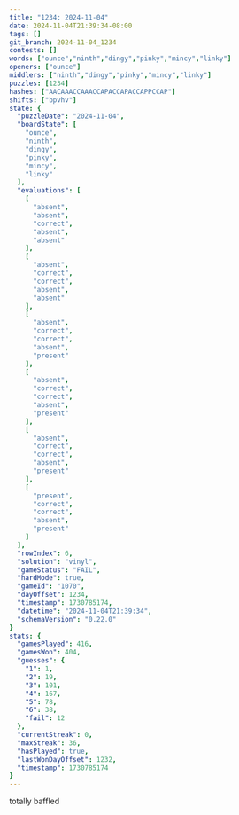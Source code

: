 ```yaml
---
title: "1234: 2024-11-04"
date: 2024-11-04T21:39:34-08:00
tags: []
git_branch: 2024-11-04_1234
contests: []
words: ["ounce","ninth","dingy","pinky","mincy","linky"]
openers: ["ounce"]
middlers: ["ninth","dingy","pinky","mincy","linky"]
puzzles: [1234]
hashes: ["AACAAACCAAACCAPACCAPACCAPPCCAP"]
shifts: ["bpvhv"]
state: {
  "puzzleDate": "2024-11-04",
  "boardState": [
    "ounce",
    "ninth",
    "dingy",
    "pinky",
    "mincy",
    "linky"
  ],
  "evaluations": [
    [
      "absent",
      "absent",
      "correct",
      "absent",
      "absent"
    ],
    [
      "absent",
      "correct",
      "correct",
      "absent",
      "absent"
    ],
    [
      "absent",
      "correct",
      "correct",
      "absent",
      "present"
    ],
    [
      "absent",
      "correct",
      "correct",
      "absent",
      "present"
    ],
    [
      "absent",
      "correct",
      "correct",
      "absent",
      "present"
    ],
    [
      "present",
      "correct",
      "correct",
      "absent",
      "present"
    ]
  ],
  "rowIndex": 6,
  "solution": "vinyl",
  "gameStatus": "FAIL",
  "hardMode": true,
  "gameId": "1070",
  "dayOffset": 1234,
  "timestamp": 1730785174,
  "datetime": "2024-11-04T21:39:34",
  "schemaVersion": "0.22.0"
}
stats: {
  "gamesPlayed": 416,
  "gamesWon": 404,
  "guesses": {
    "1": 1,
    "2": 19,
    "3": 101,
    "4": 167,
    "5": 78,
    "6": 38,
    "fail": 12
  },
  "currentStreak": 0,
  "maxStreak": 36,
  "hasPlayed": true,
  "lastWonDayOffset": 1232,
  "timestamp": 1730785174
}
---
```

<!-- more -->
totally baffled
